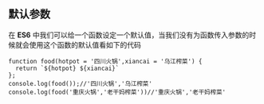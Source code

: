 ## 默认参数    
在 **ES6** 中我们可以给一个函数设定一个默认值，当我们没有为函数传入参数的时候就会使用这个函数的默认值看如下的代码        
    
	function food(hotpot = '四川火锅',xiancai = '乌江榨菜') {
	  return `${hotpot} ${xiancai}`
	};
	console.log(food());//'四川火锅','乌江榨菜'    
	console.log(food('重庆火锅','老干妈榨菜'))//'重庆火锅','老干妈榨菜'    
